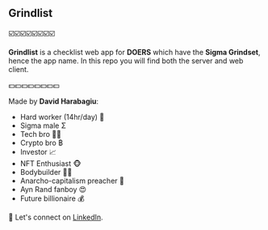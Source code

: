 ## Grindlist

☑️☑️☑️☑️☑️☑️☑️☑️

**Grindlist** is a checklist web app for **DOERS** which have the **Sigma Grindset**, hence the app name. In this repo you will find both the server and web client.

💵💵💵💵💵💵💵💵

Made by **David Harabagiu**:
- Hard worker (14hr/day) 💪
- Sigma male Σ
- Tech bro 🧑‍💻
- Crypto bro ฿
- Investor 📈
- NFT Enthusiast 🐵
- Bodybuilder 🏋️‍♀️
- Anarcho-capitalism preacher 🐍
- Ayn Rand fanboy 😍
- Future billionaire 💰

🤝 Let's connect on [LinkedIn](https://www.linkedin.com/in/david-harabagiu-69727b153/).
